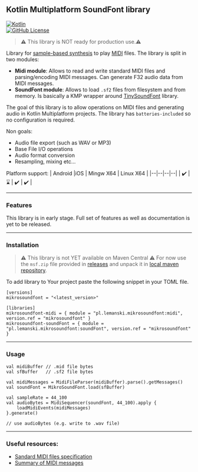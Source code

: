 
## Kotlin Multiplatform SoundFont library
[![Kotlin](https://img.shields.io/badge/kotlin-2.0.21-blue.svg?logo=kotlin)](http://kotlinlang.org)  
[![GitHub License](https://img.shields.io/badge/license-Apache%20License%202.0-blue.svg?style=flat)](http://www.apache.org/licenses/LICENSE-2.0)
>:warning: This library is NOT ready for production use.:warning:

Library for [sample-based synthesis](https://en.wikipedia.org/wiki/Sample-based_synthesis "Sample-based synthesis") to play [MIDI](https://en.wikipedia.org/wiki/MIDI "MIDI") files. The library is split in two modules:
* **Midi module**: Allows to read and write standard MIDI files and parsing/encoding MIDI messages. Can generate F32 audio data from MIDI messages.
* **SoundFont module**: Allows to load `.sf2` files from filesystem and from memory. Is basically a KMP wrapper around [TinySoundFont](https://github.com/schellingb/TinySoundFont) library.

The goal of this library is to allow operations on MIDI files and generating audio in Kotlin Multiplatform projects. The library has `batteries-included` so no configuration is required.

Non goals:
* Audio file export (such as WAV or MP3)
* Base File I/O operations
* Audio format conversion
* Resampling, mixing etc...


Platform support:
| Android |iOS | Mingw X64 | Linux X64 |
|--|--|--|--|
| :heavy_check_mark: | :hourglass: | :heavy_check_mark: | :heavy_check_mark: |




___
### Features
This library is in early stage. Full set of features as well as documentation is yet to be released.



___
### Installation
>:warning: This library is not YET available on Maven Central :warning:
> For now use the `msf.zip` file provided in [releases](https://github.com/lemcoder/MikroSoundFont/releases/) and unpack it in [local maven repository](https://www.baeldung.com/maven-local-repository).

To add library to Your project paste the following snippet in your TOML file.
```
[versions]
mikrosoundfont = "<latest_version>"

[libraries]
mikrosoundfont-midi = { module = "pl.lemanski.mikrosoundfont:midi", version.ref = "mikrosoundfont" }  
mikrosoundfont-soundFont = { module = "pl.lemanski.mikrosoundfont:soundFont", version.ref = "mikrosoundfont" }
```
___
### Usage
```
val midiBuffer // .mid file bytes  
val sfBuffer   // .sf2 file bytes
    
val midiMessages = MidiFileParser(midiBuffer).parse().getMessages()    
val soundFont = MikroSoundFont.load(sfBuffer)  

val sampleRate = 44_100
val audioBytes = MidiSequencer(soundFont, 44_100).apply {   
	loadMidiEvents(midiMessages)  
}.generate()

// use audioBytes (e.g. write to .wav file)
```

___

### Useful resources:
* [Sandard MIDI files specification](https://drive.google.com/file/d/1t4jcCCKoi5HMi7YJ6skvZfKcefLhhOgU/view?u)
* [Summary of MIDI messages](https://drive.google.com/file/d/1I-bH8zhfS37fnLzV-xnonOCYZycaGzbn/view)